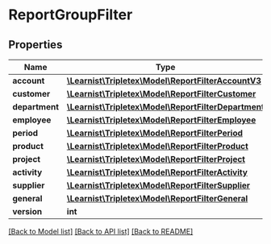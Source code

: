 # ReportGroupFilter

## Properties
Name | Type | Description | Notes
------------ | ------------- | ------------- | -------------
**account** | [**\Learnist\Tripletex\Model\ReportFilterAccountV3**](ReportFilterAccountV3.md) |  | [optional] 
**customer** | [**\Learnist\Tripletex\Model\ReportFilterCustomer**](ReportFilterCustomer.md) |  | [optional] 
**department** | [**\Learnist\Tripletex\Model\ReportFilterDepartment**](ReportFilterDepartment.md) |  | [optional] 
**employee** | [**\Learnist\Tripletex\Model\ReportFilterEmployee**](ReportFilterEmployee.md) |  | [optional] 
**period** | [**\Learnist\Tripletex\Model\ReportFilterPeriod**](ReportFilterPeriod.md) |  | [optional] 
**product** | [**\Learnist\Tripletex\Model\ReportFilterProduct**](ReportFilterProduct.md) |  | [optional] 
**project** | [**\Learnist\Tripletex\Model\ReportFilterProject**](ReportFilterProject.md) |  | [optional] 
**activity** | [**\Learnist\Tripletex\Model\ReportFilterActivity**](ReportFilterActivity.md) |  | [optional] 
**supplier** | [**\Learnist\Tripletex\Model\ReportFilterSupplier**](ReportFilterSupplier.md) |  | [optional] 
**general** | [**\Learnist\Tripletex\Model\ReportFilterGeneral**](ReportFilterGeneral.md) |  | [optional] 
**version** | **int** |  | [optional] 

[[Back to Model list]](../../README.md#documentation-for-models) [[Back to API list]](../../README.md#documentation-for-api-endpoints) [[Back to README]](../../README.md)


